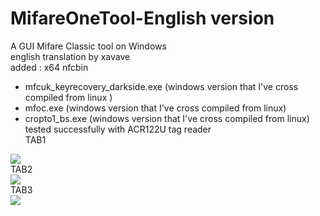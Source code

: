 # MifareOneTool-English version
A GUI Mifare Classic tool on Windows<br>
english translation by xavave<br>
added : x64 nfcbin <br>
+ mfcuk_keyrecovery_darkside.exe (windows version that I've cross compiled from linux )<br>
+ mfoc.exe (windows version that I've cross compiled from linux)
+ cropto1_bs.exe (windows version that I've cross compiled from linux)
tested successfully with ACR122U tag reader
<br> TAB1 <br>
<img src="http://averbouch.biz/MifareOneTool2.jpg"/>
<br> TAB2 <br>
<img src="http://averbouch.biz/mifareOnetoolTab2u.JPG"/>
<br> TAB3 <br>
<img src="http://averbouch.biz/MifareOneTooltab3u.jpg"/>

